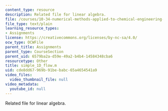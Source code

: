 ```yaml
---
content_type: resource
description: Related file for linear algebra.
file: /courses/10-34-numerical-methods-applied-to-chemical-engineering-fall-2005/cde8dd67969b91bebabc65a4654541a9_simple_1D_flow.m
file_type: text/plain
learning_resource_types:
- Assignments
license: https://creativecommons.org/licenses/by-nc-sa/4.0/
ocw_type: OCWFile
parent_title: Assignments
parent_type: CourseSection
parent_uid: 6579ba2a-d59e-49a2-b4b4-14584348cba6
resourcetype: Other
title: simple_1D_flow.m
uid: cde8dd67-969b-91be-babc-65a4654541a9
video_files:
  video_thumbnail_file: null
video_metadata:
  youtube_id: null
---
```

Related file for linear algebra.